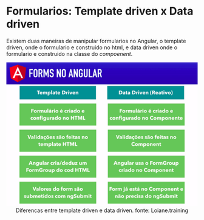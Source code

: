 # Formularios: Template driven x Data driven

Existem duas maneiras de manipular formularios no Angular, o template driven, onde o formulario e construido no html, e data driven onde o formulario e construido na classe do _compoenent_.


<p align="center"> 
  <img src="img/diferenca-entre-template-driven-e-data-driven.png"><br>
    Diferencas entre template driven e data driven. fonte: Loiane.training
</p>
